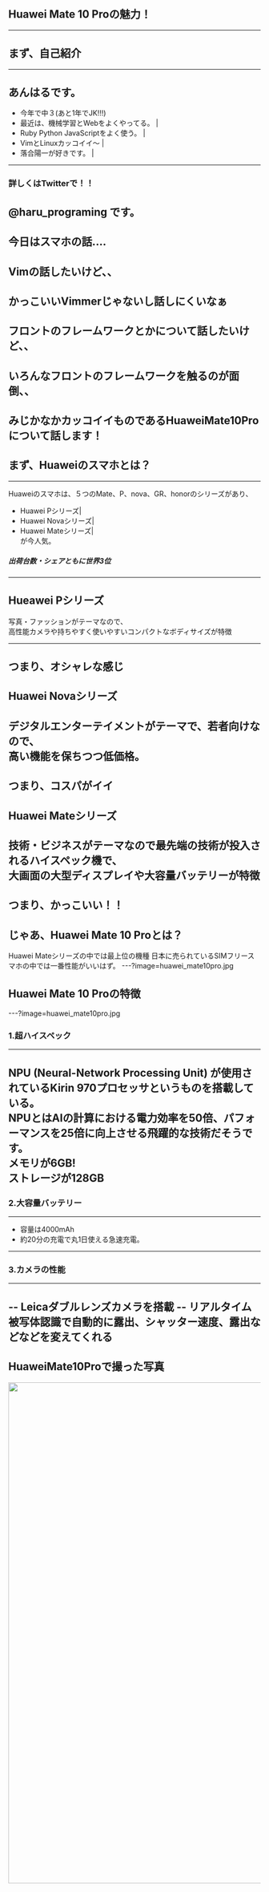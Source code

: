 ## Huawei Mate 10 Proの魅力！
---
## まず、自己紹介
---
## あんはるです。
- 今年で中３(あと1年でJK!!!)
- 最近は、機械学習とWebをよくやってる。 |
- Ruby Python JavaScriptをよく使う。 |
- VimとLinuxカッコイイ〜 |
- 落合陽一が好きです。 |
---
### 詳しくはTwitterで！！
@haru_programing です。
---
今日はスマホの話....
---
Vimの話したいけど、、
---
かっこいいVimmerじゃないし話しにくいなぁ
---
フロントのフレームワークとかについて話したいけど、、
---
いろんなフロントのフレームワークを触るのが面倒、、
---
みじかなかカッコイイものであるHuaweiMate10Proについて話します！
---
## まず、Huaweiのスマホとは？
---
Huaweiのスマホは、５つのMate、P、nova、GR、honorのシリーズがあり、
- Huawei Pシリーズ|
- Huawei Novaシリーズ|
- Huawei Mateシリーズ|
<br>が今人気。
##### 出荷台数・シェアともに世界3位
---
## Hueawei Pシリーズ
写真・ファッションがテーマなので、<br>高性能カメラや持ちやすく使いやすいコンパクトなボディサイズが特徴

---
つまり、オシャレな感じ
---
## Huawei Novaシリーズ
デジタルエンターテイメントがテーマで、若者向けなので、<br>高い機能を保ちつつ低価格。
---
つまり、コスパがイイ
---
## Huawei Mateシリーズ
技術・ビジネスがテーマなので最先端の技術が投入されるハイスペック機で、<br>大画面の大型ディスプレイや大容量バッテリーが特徴
---
つまり、かっこいい！！
---
じゃあ、Huawei Mate 10 Proとは？
---
Huawei Mateシリーズの中では最上位の機種
日本に売られているSIMフリースマホの中では一番性能がいいはず。
---?image=huawei_mate10pro.jpg
## Huawei Mate 10 Proの特徴
---?image=huawei_mate10pro.jpg
### 1.超ハイスペック
---
NPU (Neural-Network Processing Unit) が使用されているKirin 970プロセッサというものを搭載している。<br>
NPUとはAIの計算における電力効率を50倍、パフォーマンスを25倍に向上させる飛躍的な技術だそうです。<br>
メモリが6GB!<br>
ストレージが128GB 
---
### 2.大容量バッテリー
---
- 容量は4000mAh
- 約20分の充電で丸1日使える急速充電。
---
### 3.カメラの性能
---
-- Leicaダブルレンズカメラを搭載
-- リアルタイム被写体認識で自動的に露出、シャッター速度、露出などなどを変えてくれる
---
HuaweiMate10Proで撮った写真
---
<img src="https://pbs.twimg.com/media/DYFNYnCVwAAsHm7.jpg" height="1000px">
